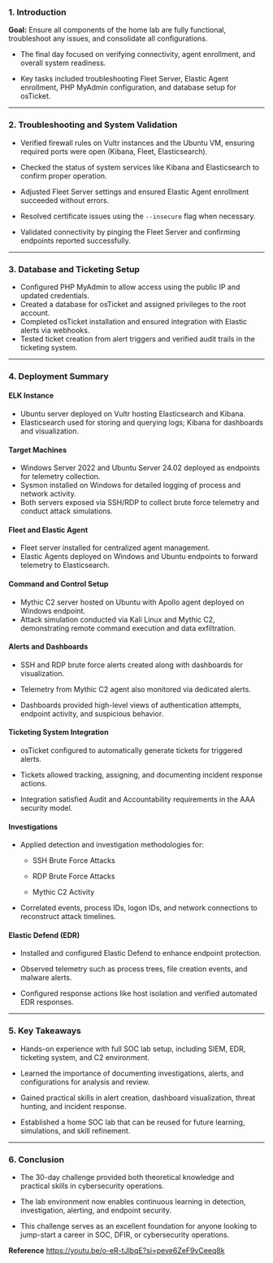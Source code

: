 ### 1. Introduction

**Goal:** Ensure all components of the home lab are fully functional, troubleshoot any issues, and consolidate all configurations.

- The final day focused on verifying connectivity, agent enrollment, and overall system readiness.
    
- Key tasks included troubleshooting Fleet Server, Elastic Agent enrollment, PHP MyAdmin configuration, and database setup for osTicket.
    

---

### 2. Troubleshooting and System Validation

- Verified firewall rules on Vultr instances and the Ubuntu VM, ensuring required ports were open (Kibana, Fleet, Elasticsearch).
    
- Checked the status of system services like Kibana and Elasticsearch to confirm proper operation.
    
- Adjusted Fleet Server settings and ensured Elastic Agent enrollment succeeded without errors.
    
- Resolved certificate issues using the `--insecure` flag when necessary.
    
- Validated connectivity by pinging the Fleet Server and confirming endpoints reported successfully.
    

---

### 3. Database and Ticketing Setup

- Configured PHP MyAdmin to allow access using the public IP and updated credentials.
- Created a database for osTicket and assigned privileges to the root account.
- Completed osTicket installation and ensured integration with Elastic alerts via webhooks.
- Tested ticket creation from alert triggers and verified audit trails in the ticketing system.

---

### 4. Deployment Summary

#### ELK Instance

- Ubuntu server deployed on Vultr hosting Elasticsearch and Kibana.
- Elasticsearch used for storing and querying logs; Kibana for dashboards and visualization.

#### Target Machines

- Windows Server 2022 and Ubuntu Server 24.02 deployed as endpoints for telemetry collection.
- Sysmon installed on Windows for detailed logging of process and network activity.
- Both servers exposed via SSH/RDP to collect brute force telemetry and conduct attack simulations.

#### Fleet and Elastic Agent

- Fleet server installed for centralized agent management.
- Elastic Agents deployed on Windows and Ubuntu endpoints to forward telemetry to Elasticsearch.

#### Command and Control Setup

- Mythic C2 server hosted on Ubuntu with Apollo agent deployed on Windows endpoint.
- Attack simulation conducted via Kali Linux and Mythic C2, demonstrating remote command execution and data exfiltration.

#### Alerts and Dashboards

- SSH and RDP brute force alerts created along with dashboards for visualization.
    
- Telemetry from Mythic C2 agent also monitored via dedicated alerts.
    
- Dashboards provided high-level views of authentication attempts, endpoint activity, and suspicious behavior.
    

#### Ticketing System Integration

- osTicket configured to automatically generate tickets for triggered alerts.
    
- Tickets allowed tracking, assigning, and documenting incident response actions.
    
- Integration satisfied Audit and Accountability requirements in the AAA security model.
    

#### Investigations

- Applied detection and investigation methodologies for:
    
    - SSH Brute Force Attacks
        
    - RDP Brute Force Attacks
        
    - Mythic C2 Activity
        
- Correlated events, process IDs, logon IDs, and network connections to reconstruct attack timelines.
    

#### Elastic Defend (EDR)

- Installed and configured Elastic Defend to enhance endpoint protection.
    
- Observed telemetry such as process trees, file creation events, and malware alerts.
    
- Configured response actions like host isolation and verified automated EDR responses.
    

---

### 5. Key Takeaways

- Hands-on experience with full SOC lab setup, including SIEM, EDR, ticketing system, and C2 environment.
    
- Learned the importance of documenting investigations, alerts, and configurations for analysis and review.
    
- Gained practical skills in alert creation, dashboard visualization, threat hunting, and incident response.
    
- Established a home SOC lab that can be reused for future learning, simulations, and skill refinement.
    

---

### 6. Conclusion

- The 30-day challenge provided both theoretical knowledge and practical skills in cybersecurity operations.
    
- The lab environment now enables continuous learning in detection, investigation, alerting, and endpoint security.
    
- This challenge serves as an excellent foundation for anyone looking to jump-start a career in SOC, DFIR, or cybersecurity operations.

**Reference**
https://youtu.be/o-eR-tJlbqE?si=peve6ZeF9vCeeq8k
